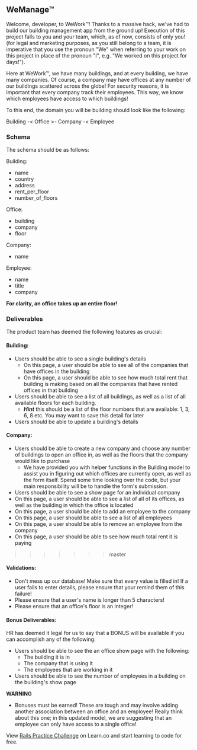 ## WeManage™️

Welcome, developer, to WeWork™️! Thanks to a massive hack, we've had to build our building management app from the ground up! Execution of this project falls to you and your team, which, as of now, consists of only you! (for legal and marketing purposes, as you still belong to a team, it is imperative that you use the pronoun "We" when referring to your work on this project in place of the pronoun "I", e.g. "We worked on this project for days!").

Here at WeWork™️, we have many buildings, and at every building, we have many companies. Of course, a company may have offices at any number of our buildings scattered across the globe! For security reasons, it is important that every company track their employees. This way, we know which employees have access to which buildings!

To this end, the domain you will be building should look like the following:

Building -< Office >- Company -< Employee

### Schema

The schema should be as follows:

Building:

- name
- country
- address
- rent_per_floor
- number_of_floors

Office:

- building
- company
- floor

Company:

- name

Employee:

- name
- title
- company

**For clarity, an office takes up an entire floor!**

### Deliverables

The product team has deemed the following features as crucial:

#### Building:


- Users should be able to see a single building's details 
  - On this page, a user should be able to see all of the companies that have offices in the building
  - On this page, a user should be able to see how much total rent that building is making based on all the companies that have rented offices in that building
- Users should be able to see a list of all buildings, as well as a list of all available floors for each building.
  - **_Hint_** this should be a list of the floor numbers that are available: 1, 3, 6, 8 etc. You may want to save this detail for later
- Users should be able to update a building's details

#### Company:


- Users should be able to create a new company and choose any number of buildings to open an office in, as well as the floors that the company would like to purchase
	- We have provided you with helper functions in the Building model to assist you in figuring out which offices are currently open, as well as the form itself. Spend some time looking over the code, but your main responsibility will be to handle the form's submission. 
- Users should be able to see a show page for an individual company
 - On this page, a user should be able to see a list of all of its offices, as well as the building in which the office is located 
 - On this page, a user should be able to add an employee to the company 
 - On this page, a user should be able to see a list of all employees 
 - On this page, a user should be able to remove an employee from the company 
 - On this page, a user should be able to see how much total rent it is paying
>>>>>>> master

#### Validations:

- Don't mess up our database! Make sure that every value is filled in! If a user fails to enter details, please ensure that your remind them of this failure!
- Please ensure that a user's name is longer than 5 characters!
- Please ensure that an office's floor is an integer!

#### Bonus Deliverables:

HR has deemed it legal for us to say that a BONUS will be available if you can accomplish any of the following:


- Users should be able to see the an office show page with the following: 
  - The building it is in 
  - The company that is using it 
  - The employees that are working in it
- Users should be able to see the number of employees in a building on the building's show page

**WARNING**

- Bonuses must be earned! These are tough and may involve adding another association between an office and an employee! Really think about this one; in this updated model, we are suggesting that an employee can only have access to a single office!

<p class='util--hide'>View <a href='https://learn.co/lessons/rails-challenge-practice'>Rails Practice Challenge</a> on Learn.co and start learning to code for free.</p>
